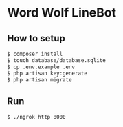 # Word Wolf LineBot

## How to setup
```bash
$ composer install
$ touch database/database.sqlite
$ cp .env.example .env
$ php artisan key:generate
$ php artisan migrate
```

## Run
```bash
$ ./ngrok http 8000
```

